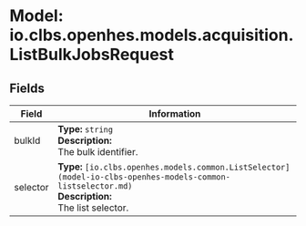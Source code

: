 # Model: io.clbs.openhes.models.acquisition.ListBulkJobsRequest

## Fields

| Field | Information |
| --- | --- |
| bulkId | <b>Type:</b> `string`<br><b>Description:</b><br>The bulk identifier. |
| selector | <b>Type:</b> `[io.clbs.openhes.models.common.ListSelector](model-io-clbs-openhes-models-common-listselector.md)`<br><b>Description:</b><br>The list selector. |

